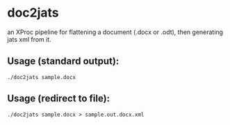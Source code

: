 # doc2jats
an XProc pipeline for flattening a document (.docx or .odt), then generating jats xml from it.
## Usage (standard output):
```./doc2jats sample.docx```

## Usage (redirect to file):
```./doc2jats sample.docx > sample.out.docx.xml```
